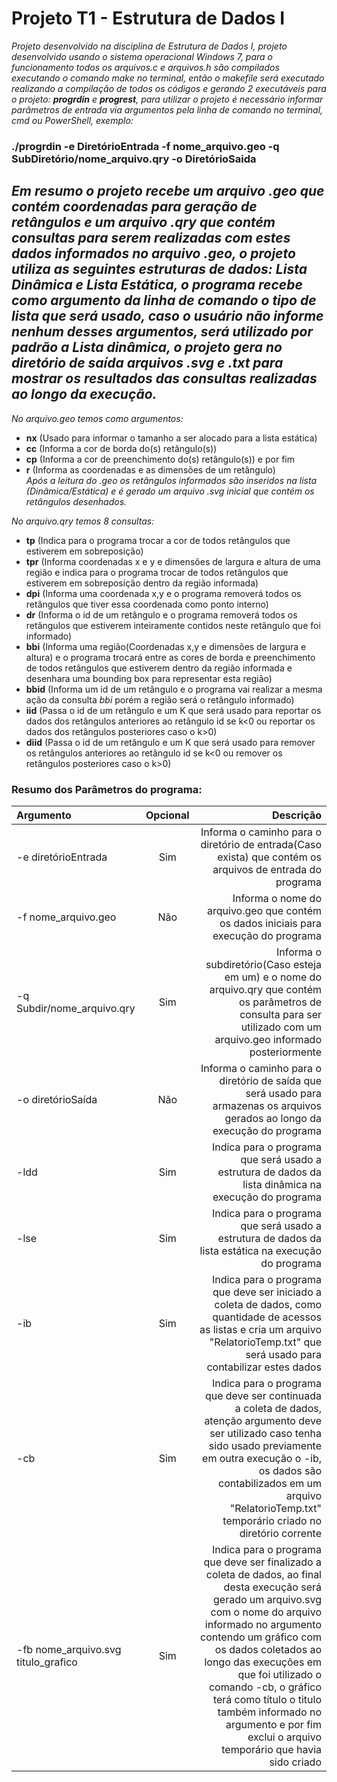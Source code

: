 # Projeto T1 - Estrutura de Dados I
*Projeto desenvolvido na disciplina de Estrutura de Dados I, projeto desenvolvido usando o sistema operacional Windows 7, para o funcionamento todos os arquivos.c e arquivos.h são compilados executando o comando make no terminal, então o makefile será executado realizando a compilação de todos os códigos e gerando 2 executáveis para o projeto: **progrdin**
e **progrest**, para utilizar o projeto é necessário informar parâmetros de entrada via argumentos pela linha de comando no terminal, cmd ou PowerShell, exemplo:*

### ./progrdin -e DiretórioEntrada -f nome_arquivo.geo -q SubDiretório/nome_arquivo.qry -o DiretórioSaida

*Em resumo o projeto recebe um arquivo .geo que contém coordenadas para geração de retângulos e um arquivo .qry que contém consultas para serem realizadas com estes dados informados no arquivo .geo, o projeto utiliza as seguintes estruturas de dados: **Lista Dinâmica** e **Lista Estática**, o programa recebe como argumento da linha de comando o tipo de lista que será usado, caso o usuário não informe nenhum desses argumentos, será utilizado por padrão a **Lista dinâmica**, o projeto gera no diretório de saída arquivos .svg e .txt para mostrar os resultados das consultas realizadas ao longo da execução.*
---
*No arquivo.geo temos como argumentos:*
- **nx** (Usado para informar o tamanho a ser alocado para a lista estática)
- **cc** (Informa a cor de borda do(s) retângulo(s))
- **cp** (Informa a cor de preenchimento do(s) retângulo(s)) e por fim 
- **r** (Informa as coordenadas e as dimensões de um retângulo)  
*Após a leitura do .geo os retângulos informados são inseridos na lista (Dinâmica/Estática) e é gerado um arquivo .svg inicial que contém os retângulos desenhados.*

*No arquivo.qry temos 8 consultas:*
- **tp** (Indica para o programa trocar a cor de todos retângulos que estiverem em sobreposição)
- **tpr** (Informa coordenadas x e y e dimensões de largura e altura de uma região e indica para o programa trocar de todos retângulos que estiverem em sobreposição dentro da região informada)
- **dpi** (Informa uma coordenada x,y e o programa removerá todos os retângulos que tiver essa coordenada como ponto interno)
- **dr** (Informa o id de um retângulo e o programa removerá todos os retângulos que estiverem inteiramente contidos neste retângulo que foi informado)
- **bbi** (Informa uma região(Coordenadas x,y e dimensões de largura e altura) e o programa trocará entre as cores de borda e preenchimento de todos retângulos que estiverem dentro da região informada e desenhara uma bounding box para representar esta região)
- **bbid** (Informa um id de um retângulo e o programa vai realizar a mesma ação da consulta *bbi* porém a região será o retângulo informado)
- **iid** (Passa o id de um retângulo e um K que será usado para reportar os dados dos retângulos anteriores ao retângulo id se k<0 ou reportar os dados dos retângulos posteriores caso o k>0)
- **diid** (Passa o id de um retângulo e um K que será usado para remover os retângulos anteriores ao retângulo id se k<0 ou remover os retângulos posteriores caso o k>0)

### Resumo dos Parâmetros do programa:
|  Argumento  | Opcional  |    Descrição   |
| :---         |     :---:      |          ---: |
| -e diretórioEntrada   | Sim     | Informa o caminho para o diretório de entrada(Caso exista) que contém os arquivos de entrada do programa    |
| -f nome_arquivo.geo    | Não      | Informa o nome do arquivo.geo que contém os dados iniciais para execução do programa      |
| -q Subdir/nome_arquivo.qry   | Sim    | Informa o subdiretório(Caso esteja em um) e o nome do arquivo.qry que contém os parâmetros de consulta para ser utilizado com um arquivo.geo informado posteriormente    |
| -o diretórioSaída   | Não     | Informa o caminho para o diretório de saída que será usado para armazenas os arquivos gerados ao longo da execução do programa    |
| -ldd    | Sim      | Indica para o programa que será usado a estrutura de dados da lista dinâmica na execução do programa      |
| -lse    | Sim      | Indica para o programa que será usado a estrutura de dados da lista estática na execução do programa      |
| -ib    | Sim     | Indica para o programa que deve ser iniciado a coleta de dados, como quantidade de acessos as listas e cria um arquivo "RelatorioTemp.txt" que será usado para contabilizar estes dados     |
| -cb    | Sim     | Indica para o programa que deve ser continuada a coleta de dados, atenção argumento deve ser utilizado caso tenha sido usado previamente em outra execução o -ib, os dados são contabilizados em um arquivo "RelatorioTemp.txt" temporário criado no diretório corrente     |
| -fb nome_arquivo.svg titulo_grafico   | Sim     | Indica para o programa que deve ser finalizado a coleta de dados, ao final desta execução será gerado um arquivo.svg com o nome do arquivo informado no argumento contendo um gráfico com os dados coletados ao longo das execuções em que foi utilizado o comando -cb, o gráfico terá como título o titulo também informado no argumento e por fim exclui o arquivo temporário que havia sido criado     | 


